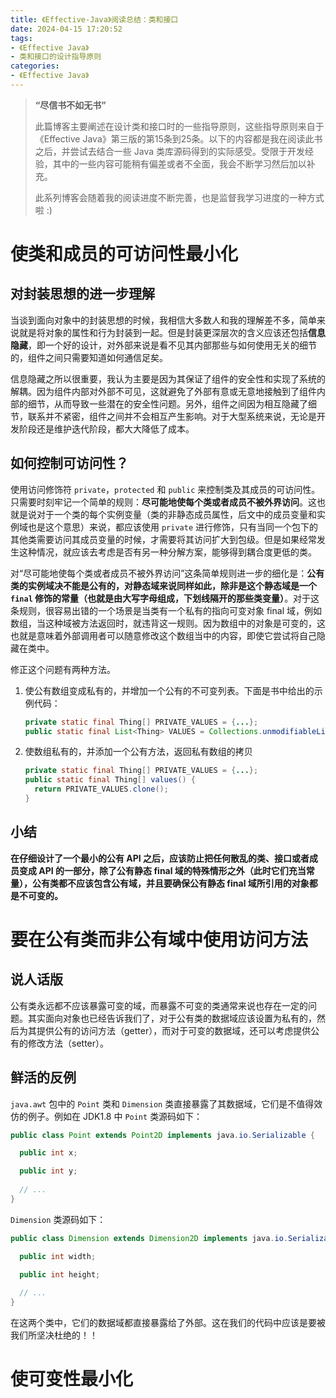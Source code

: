 ```yaml
---
title: 《Effective-Java》阅读总结：类和接口
date: 2024-04-15 17:20:52
tags:
- 《Effective Java》
- 类和接口的设计指导原则
categories:
- 《Effective Java》
---
```


> **“尽信书不如无书”**
>
> 此篇博客主要阐述在设计类和接口时的一些指导原则，这些指导原则来自于《Effective Java》第三版的第15条到25条。以下的内容都是我在阅读此书之后，并尝试去结合一些 Java 类库源码得到的实际感受。受限于开发经验，其中的一些内容可能稍有偏差或者不全面，我会不断学习然后加以补充。
>
> 此系列博客会随着我的阅读进度不断完善，也是监督我学习进度的一种方式啦 :)

# 使类和成员的可访问性最小化

## 对封装思想的进一步理解

当谈到面向对象中的封装思想的时候，我相信大多数人和我的理解差不多，简单来说就是将对象的属性和行为封装到一起。但是封装更深层次的含义应该还包括**信息隐藏**，即一个好的设计，对外部来说是看不见其内部那些与如何使用无关的细节的，组件之间只需要知道如何通信足矣。

信息隐藏之所以很重要，我认为主要是因为其保证了组件的安全性和实现了系统的解耦。因为组件内部对外部不可见，这就避免了外部有意或无意地接触到了组件内部的细节，从而导致一些潜在的安全性问题。另外，组件之间因为相互隐藏了细节，联系并不紧密，组件之间并不会相互产生影响。对于大型系统来说，无论是开发阶段还是维护迭代阶段，都大大降低了成本。

## 如何控制可访问性？

使用访问修饰符 `private`，`protected` 和 `public` 来控制类及其成员的可访问性。只需要时刻牢记一个简单的规则：**尽可能地使每个类或者成员不被外界访问**。这也就是说对于一个类的每个实例变量（类的非静态成员属性，后文中的成员变量和实例域也是这个意思）来说，都应该使用 `private` 进行修饰，只有当同一个包下的其他类需要访问其成员变量的时候，才需要将其访问扩大到包级。但是如果经常发生这种情况，就应该去考虑是否有另一种分解方案，能够得到耦合度更低的类。

对“尽可能地使每个类或者成员不被外界访问”这条简单规则进一步的细化是：**公有类的实例域决不能是公有的，对静态域来说同样如此，除非是这个静态域是一个 `final` 修饰的常量（也就是由大写字母组成，下划线隔开的那些类变量）**。对于这条规则，很容易出错的一个场景是当类有一个私有的指向可变对象 final 域，例如数组，当这种域被方法返回时，就违背这一规则。因为数组中的对象是可变的，这也就是意味着外部调用者可以随意修改这个数组当中的内容，即使它尝试将自己隐藏在类中。

修正这个问题有两种方法。

1. 使公有数组变成私有的，并增加一个公有的不可变列表。下面是书中给出的示例代码：
	```java
	private static final Thing[] PRIVATE_VALUES = {...};
	public static final List<Thing> VALUES = Collections.unmodifiableList(Arrays.asList(PRIVATE_VALUES));
	```

	

2. 使数组私有的，并添加一个公有方法，返回私有数组的拷贝
	```java
	private static final Thing[] PRIVATE_VALUES = {...};
	public static final Thing[] values() {
	  return PRIVATE_VALUES.clone();
	}
	```

## 小结

**在仔细设计了一个最小的公有 API 之后，应该防止把任何散乱的类、接口或者成员变成 API 的一部分，除了公有静态 final 域的特殊情形之外（此时它们充当常量），公有类都不应该包含公有域，并且要确保公有静态 final 域所引用的对象都是不可变的。**



# 要在公有类而非公有域中使用访问方法

## 说人话版

公有类永远都不应该暴露可变的域，而暴露不可变的类通常来说也存在一定的问题。其实面向对象也已经告诉我们了，对于公有类的数据域应该设置为私有的，然后为其提供公有的访问方法（getter），而对于可变的数据域，还可以考虑提供公有的修改方法（setter）。

##  鲜活的反例

`java.awt` 包中的 `Point` 类和 `Dimension` 类直接暴露了其数据域，它们是不值得效仿的例子。例如在 JDK1.8 中 `Point` 类源码如下：

```java
public class Point extends Point2D implements java.io.Serializable {

  public int x;

  public int y;
  
  // ...
}
```

`Dimension` 类源码如下：

```java
public class Dimension extends Dimension2D implements java.io.Serializable {

  public int width;

  public int height;
  
  // ...
}
```

在这两个类中，它们的数据域都直接暴露给了外部。这在我们的代码中应该是要被我们所坚决杜绝的！！



# 使可变性最小化
